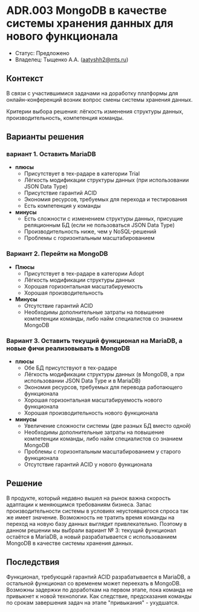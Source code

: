 # ADR.003 MongoDB в качестве системы хранения данных для нового функционала

* Статус: Предложено
* Владелец: Тыщенко А.А. (aatyshh2@mts.ru)

## Контекст
В связи с участившимися задачами на доработку платформы для онлайн-конференций возник вопрос смены системы хранения данных.

Критерии выбора решения: лёгкость изменения структуры данных, производительность, компетенция команды.

## Варианты решения

### вариант 1. Оставить MariaDB
* **плюсы**
  * Присутствует в тех-радаре в категории Trial
  * Лёгкость модификации структуры данных (при использовании JSON Data Type)
  * Присутствие гарантий ACID
  * Экономия ресурсов, требуемых для перехода и тестирования
  * Есть компетенция у команды
* **минусы**
  * Есть сложности с изменением структуры данных, присущие реляционным БД (если не пользоваться JSON Data Type)
  * Производительность ниже, чем у NoSQL-решений
  * Проблемы с горизонтальным масштабированием

### Вариант 2. Перейти на MongoDB
* **Плюсы**
  * Присутствует в тех-радаре в категории Adopt
  * Лёгкость модификации структуры данных
  * Хорошая горизонтальная масштабируемость
  * Хорошая производительность
* **Минусы**
  * Отсутствие гарантий ACID
  * Необходимы дополнительные затраты на повышение компетенции команды, либо найм специалистов со знанием MongoDB

### Вариант 3. Оставить текущий функционал на MariaDB, а новые фичи реализовывать в MongoDB
* **плюсы**
  * Обе БД присутствуют в тех-радаре
  * Лёгкость модификации структуры данных (в MongoDB, а при использовании JSON Data Type и в MariaDB)
  * Экономия ресурсов, требуемых для перевода работающего функционала
  * Хорошая горизонтальная масштабируемость нового функционала
  * Хорошая производительность нового функционала
* **минусы**
  * Увеличение сложности системы (две разных БД вместо одной)
  * Необходимы дополнительные затраты на повышение компетенции команды, либо найм специалистов со знанием MongoDB
  * Проблемы с горизонтальным масштабированием у старого функционала
  * Отсутствие гарантий ACID у нового функционала

## Решение
В продукте, который недавно вышел на рынок важна скорость адаптации к меняющимся требованиям бизнеса.
Запас производительности системы в условиях неустоявшегося спроса так же имеет значение.
Возможность не тратить время команды на переход на новую базу данных выглядит привлекательно.
Поэтому в данном решении мы выбрали вариант № 3: текущий функционал остаётся в MariaDB, а новый разрабатывается с использованием MongoDB в качестве системы хранения данных.

## Последствия
Функционал, требующий гарантий ACID разрабатывается в MariaDB, а остальной функционал со временем может переехать в MongoDB.
Возможны задержки по доработкам на первом этапе, пока команда не привыкнет к новой технологии.
Как следствие, предсказания команды по срокам завершения задач на этапе "привыкания" - ухудшатся.